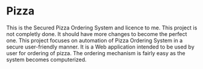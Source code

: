 # Pizza
This is the Secured Pizza Ordering System and licence to me. This project is not completly done. It should have more changes to become the perfect one.
This project focuses on automation of Pizza Ordering System in a secure user-friendly manner. It is a
Web application intended to be used by user for ordering of pizza. The ordering mechanism is fairly
easy as the system becomes computerized.
